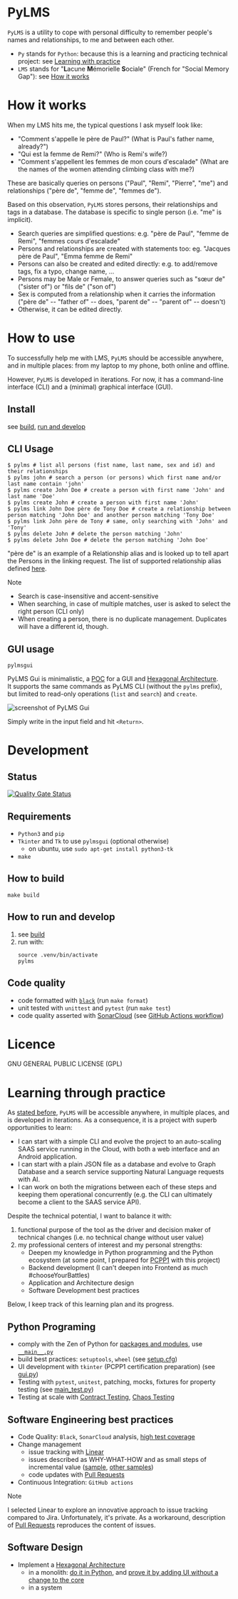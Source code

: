 PyLMS
=====

`PyLMS` is a utility to cope with personal difficulty to remember people's names and relationships, to me and between each other.

* `Py` stands for `Python`: because this is a learning and practicing technical project: see [Learning with practice](#learning-through-practice)
* `LMS` stands for "**L**acune **M**émorielle **S**ociale" (French for "Social Memory Gap"): see [How it works](#how-it-works)

How it works
============

When my LMS hits me, the typical questions I ask myself look like:

* "Comment s'appelle le père de Paul?" (What is Paul's father name, already?")
* "Qui est la femme de Remi?" (Who is Remi's wife?)
* "Comment s'appellent les femmes de mon cours d'escalade" (What are the names of the women attending climbing class with me?)

These are basically queries on persons ("Paul", "Remi", "Pierre", "me") and relationships ("père de", "femme de", "femmes de").

Based on this observation, `PyLMS` stores persons, their relationships and tags in a database. The database is specific to single person (i.e. "me" is implicit).

* Search queries are simplified questions: e.g. "père de Paul", "femme de Remi", "femmes cours d'escalade"
* Persons and relationships are created with statements too: eg. "Jacques père de Paul", "Emma femme de Remi"
* Persons can also be created and edited directly: e.g. to add/remove tags, fix a typo, change name, ...
* Persons may be Male or Female, to answer queries such as "sœur de" ("sister of") or "fils de" ("son of")
* Sex is computed from a relationship when it carries the information ("père de" -- "father of" -- does, "parent de" -- "parent of" -- doesn't)
* Otherwise, it can be edited directly.

How to use
==========

To successfully help me with LMS, `PyLMS` should be accessible anywhere, and in multiple places: from my laptop to my phone, both online and offline.

However, `PyLMS` is developed in iterations. For now, it has a command-line interface (CLI) and a (minimal) graphical interface (GUI).

Install
-------

see [build](#how-to-build), [run and develop](#how-to-run-and-develop)

CLI Usage
---------

```shell
$ pylms # list all persons (fist name, last name, sex and id) and their relationships
$ pylms john # search a person (or persons) which first name and/or last name contain 'john'
$ pylms create John Doe # create a person with first name 'John' and last name 'Doe'
$ pylms create John # create a person with first name 'John' 
$ pylms link John Doe père de Tony Doe # create a relationship between person matching 'John Doe' and another person matching 'Tony Doe'
$ pylms link John père de Tony # same, only searching with 'John' and 'Tony'
$ pylms delete John # delete the person matching 'John'
$ pylms delete John Doe # delete the person matching 'John Doe'
```

"père de" is an example of a Relationship alias and is looked up to tell apart the Persons in the linking request.
The list of supported relationship alias defined [here](/src/pylms/core.py#L195).

> [!NOTE]
> * Search is case-insensitive and accent-sensitive
> * When searching, in case of multiple matches, user is asked to select the right person (CLI only)
> * When creating a person, there is no duplicate management. Duplicates will have a different id, though.

GUI usage
---------

```shell
pylmsgui
```

PyLMS Gui is minimalistic, a [POC](https://en.wikipedia.org/wiki/Proof_of_concept) for a GUI and [Hexagonal Architecture](https://en.wikipedia.org/wiki/Hexagonal_architecture_(software)).<br/>
It supports the same commands as PyLMS CLI (without the `pylms` prefix), but limited to read-only operations (`list` and `search`) and `create`.

![screenshot of PyLMS Gui](docs/images/screenshot_pylms_gui.png)

Simply write in the input field and hit `<Return>`.

Development
===========

Status
------

[![Quality Gate Status](https://sonarcloud.io/api/project_badges/measure?project=lesaint_PyLMS&metric=alert_status)](https://sonarcloud.io/summary/new_code?id=lesaint_PyLMS)

Requirements
------------

* `Python3` and `pip`
* `Tkinter` and `Tk` to use `pylmsgui` (optional otherwise)
  * on ubuntu, use `sudo apt-get install python3-tk` 
* `make`

How to build
------------

```shell
make build
```

How to run and develop
----------------------

1. see [build](#how-to-build)
2. run with:
    ```shell
    source .venv/bin/activate
    pylms
    ```

Code quality
------------

* code formatted with [`black`](https://black.readthedocs.io/en/stable/) (run `make format`)
* unit tested with `unittest` and `pytest` (run `make test`)
* code quality asserted with [SonarCloud](https://sonarcloud.io/project/overview?id=lesaint_PyLMS) (see [GitHub Actions workflow](.github/workflows/pylms-build.yml))

Licence
=======

GNU GENERAL PUBLIC LICENSE (GPL)

Learning through practice
=========================

As [stated before](#how-to-use), `PyLMS` will be accessible anywhere, in multiple places, and is developed in iterations.
As a consequence, it is a project with superb opportunities to learn:

 * I can start with a simple CLI and evolve the project to an auto-scaling SAAS service running in the Cloud, with both a web interface and an Android application.
 * I can start with a plain JSON file as a database and evolve to Graph Database and a search service supporting Natural Language requests with AI.
 * I can work on both the migrations between each of these steps and keeping them operational concurrently (e.g. the CLI can ultimately become a client to the SAAS service API).

Despite the technical potential, I want to balance it with:

1. functional purpose of the tool as the driver and decision maker of technical changes (i.e. no technical change without user value)
2. my professional centers of interest and my personal strengths: 
    * Deepen my knowledge in Python programming and the Python ecosystem (at some point, I prepared for [PCPP1](https://pythoninstitute.org/pcpp1) with this project)
    * Backend development (I can't deepen into Frontend as much #chooseYourBattles)
    * Application and Architecture design
    * Software Development best practices

Below, I keep track of this learning plan and its progress.

Python Programing
-----------------

* comply with the Zen of Python for [packages and modules](src/pylms), use [`__main__.py`](src/pylms/__main__.py)
* build best practices: `setuptools`, `wheel` (see [setup.cfg](setup.cfg))
* UI development with `tkinter` (PCPP1 certification preparation) (see [gui.py](src/pylms/gui.py))
* Testing with `pytest`, `unitest`, patching, mocks, fixtures for property testing (see [main_test.py](tests/pylms/main_test.py#L20-L43))
* Testing at scale with [Contract Testing](https://pactflow.io/blog/what-is-contract-testing/), [Chaos Testing](https://en.wikipedia.org/wiki/Chaos_engineering) 

Software Engineering best practices
-----------------------------------

* Code Quality: `Black`, `SonarCloud` analysis, [high test coverage](https://sonarcloud.io/summary/new_code?id=lesaint_PyLMS)
* Change management
    * issue tracking with [Linear](https://linear.app)
    * issues described as WHY-WHAT-HOW and as small steps of incremental value ([sample](https://github.com/lesaint/PyLMS/pull/24), [other samples](https://github.com/lesaint/PyLMS/pulls?q=is%3Apr+is%3Aclosed+HOW))
    * code updates with [Pull Requests](https://github.com/lesaint/PyLMS/pulls)
* Continuous Integration: `GitHub actions`

> [!NOTE]
> I selected Linear to explore an innovative approach to issue tracking compared to Jira. Unfortunately, it's private.
> As a workaround, description of [Pull Requests](https://github.com/lesaint/PyLMS/pulls?q=is%3Apr+is%3Aclosed) reproduces the content of issues.

Software Design
---------------

* Implement a [Hexagonal Architecture](https://en.wikipedia.org/wiki/Hexagonal_architecture_(software))
  * in a monolith: [do it in Python](https://github.com/lesaint/PyLMS/pull/13), and [prove it by adding UI without a change to the core](https://github.com/lesaint/PyLMS/pull/27/files)
  * in a system
